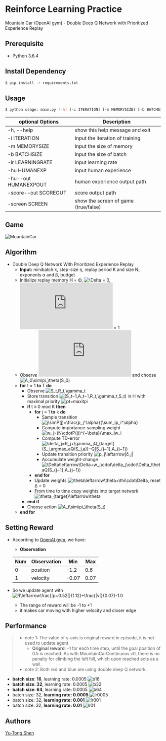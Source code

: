 # Reinforce Learning Practice
Mountain Car (OpenAI gym) - Double Deep Q Network with Prioritized Experience Replay

## Prerequisite
- Python 3.6.4

## Install Dependency
```sh
$ pip install -r requirements.txt
```

## Usage
```sh
$ python usage: main.py [-h] [-i ITERATION] [-m MEMORYSIZE] [-b BATCHSIZE] [-lr LEARNINGRATE] [-hu HUMANEXP] [-hu--out HUMANEXPOUT] [-score--out SCOREOUT] [-screen SCREEN]
```

| optional Options           | Description                                    |
| ---                        | ---                                            |
| -h, --help                 | show this help message and exit                |
| -i ITERATION               | input the iteration of training                |
| -m MEMORYSIZE              | input the size of memory                       |
| -b BATCHSIZE               | input the size of batch                        |
| -lr LEARNINGRATE           | input learning rate                            |
| -hu HUMANEXP               | input human experience                         |
| -hu--out HUMANEXPOUT       | human experience output path                   |
| -score--out SCOREOUT       | score output path                              |
| -screen SCREEN             | show the screen of game (true/false)           | 


## Game
![MountainCar](https://user-images.githubusercontent.com/8510097/31701297-3ebf291c-b384-11e7-8289-24f1d392fb48.PNG)

## Algorithm
- Double Deep Q Network With Prioritized Experience Replay
  - **Input:** minibatch k, step-size η, replay period K and size N, exponents α and β, budget
  - Initialize replay memory H = Φ, ![\Delta](https://latex.codecogs.com/svg.latex?\Delta) = 0, ![p_1](https://latex.codecogs.com/svg.latex?p_1) = 1
  - Observe ![S_0](https://latex.codecogs.com/svg.latex?S_0) and choose ![A_0\sim\pi_\theta(S_0)](https://latex.codecogs.com/svg.latex?A_0\sim\pi_\theta%28S_0%29)
  - **for** t = 1 **to** T **do**
    - Observe ![S_t,R_t,\gamma_t](https://latex.codecogs.com/svg.latex?S_t,R_t,\gamma_t)
    - Store transition ![(S_t−1,A_t−1,R_t,\gamma_t,S_t)](https://latex.codecogs.com/svg.latex?%28S_{t−1},A_{t−1},R_t,\gamma_t,S_t%29) in H with maximal priority ![pt=maxitpi](https://latex.codecogs.com/svg.latex?p_t=\max_{i<t}p_i)
    - **if** t ≡ 0 mod K **then**
      - **for** j = 1 **to** k **do**
        - Sample transition ![j\simP(j)=\frac{p_j^\alpha}{\sum_ip_i^\alpha}](https://latex.codecogs.com/svg.latex?j\sim%20P%28j%29=\frac{p_j^\alpha}{\sum_ip_i^\alpha})
        - Compute importance-sampling weight ![w_j=(N\cdotP(j))^{−\beta}/\max_iw_i](https://latex.codecogs.com/svg.latex?w_j=%28N\cdot%20P%28j%29%29^{%2D\beta}/\max_iw_i)
        - Compute TD-error ![\delta_j=R_j+\gamma_jQ_{target}(S_j,argmax_aQ(S_j,a))−Q(S_{j−1},A_{j−1})](https://latex.codecogs.com/svg.latex?\delta_j=R_j+\gamma_jQ_{target}%28S_j,argmax_aQ%28S_j,a%29%29%2DQ%28S_{j−1},A_{j−1}%29)
        - Update transition priority ![p_j\leftarrow|δ_j|](https://latex.codecogs.com/svg.latex?p_j\leftarrow|δ_j|)
        - Accumulate weight-change ![\Delta\leftarrow\Delta+w_j\cdot\delta_j\cdot\Delta_\thetaQ(S_{j−1},A_{j−1})](https://latex.codecogs.com/svg.latex?\Delta\leftarrow\Delta+w_j\cdot\delta_j\cdot\Delta_\theta%20Q%28S_{j−1},A_{j−1}%29)
      - **end for**
      - Update weights ![\theta\leftarrow\theta+\thi\cdot\Delta](https://latex.codecogs.com/svg.latex?\theta\leftarrow\theta+\thi\cdot\Delta), reset ∆ = 0
      - From time to time copy weights into target network ![\theta_{target}\leftarrow\theta](https://latex.codecogs.com/svg.latex?\theta_{target}\leftarrow\theta)
    - **end if**
    - Choose action ![A_t\sim\pi_\theta(S_t)](https://latex.codecogs.com/svg.latex?A_t\sim\pi_\theta%28S_t%29)
  - **end for**

## Setting Reward
- According to [OpenAI gym](https://github.com/openai/gym/wiki/MountainCar-v0), we have:
  - **Observation**

  | Num | Observation | Min   | Max  |
  | --- | ---         | ---   | ---  |
  | 0   | position    | -1.2  | 0.6  |
  | 1   | velocity    | -0.07 | 0.07 |

- So we update agent with ![R\leftarrow\frac{|p+0.52|}{1.12}+\frac{|v|}{0.07}-1.0](https://latex.codecogs.com/svg.latex?R\leftarrow\frac{|p+0.52|}{1.12}+\frac{|v|}{0.07}%2D1.0)
  - The range of reward will be -1 to +1
  - it makes car moving with higher velocity and closer edge

## Performance
> - note 1: The value of y-axis is original reward in episode, it is not used to update agent.
>   - **Original reword**: -1 for each time step, until the goal position of 0.5 is reached. As with MountainCarContinuous v0, there is no penalty for climbing the left hill, which upon reached acts as a wall.
> - note 2: Both red and blue are using double deep Q network.

- **batch size: 16**, learning rate: 0.0005
![b16](img/b16.png)
- **batch size: 32**, learning rate: 0.0005
![b32](img/b32.png)
- **batch size: 64**, learning rate: 0.0005
![b64](img/b64.png)
- batch size: 32, **learning rate: 0.0005**
![lr0005](img/b32.png)
- batch size: 32, **learning rate: 0.001**
![lr001](img/lr001.png)
- batch size: 32, **learning rate: 0.01**
![lr01](img/lr01.png)

## Authors
[Yu-Tong Shen](https://github.com/yutongshen/)
